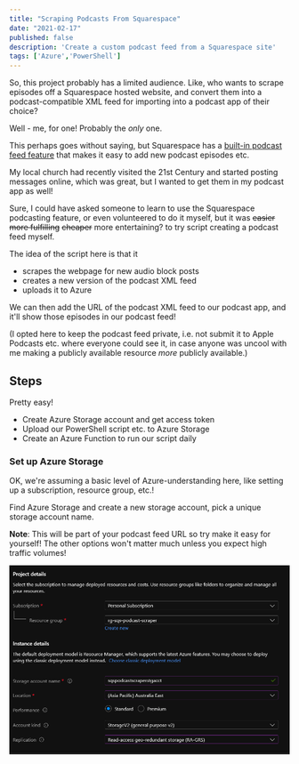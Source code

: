 ```yaml
---
title: "Scraping Podcasts From Squarespace"
date: "2021-02-17"
published: false
description: 'Create a custom podcast feed from a Squarespace site'
tags: ['Azure','PowerShell']
---
```


So, this project probably has a limited audience. Like, who wants to scrape episodes off a Squarespace hosted website, and convert them into a podcast-compatible XML feed for importing into a podcast app of their choice?

Well - me, for one! Probably the _only_ one.

This perhaps goes without saying, but Squarespace has a [built-in podcast feed feature](https://support.squarespace.com/hc/en-us/articles/205814338-Podcasting-with-Squarespace-overview) that makes it easy to add new podcast episodes etc.

My local church had recently visited the 21st Century and started posting messages online, which was great, but I wanted to get them in my podcast app as well!

Sure, I could have asked someone to learn to use the Squarespace podcasting feature, or even volunteered to do it myself, but it was ~~easier~~ ~~more fulfilling~~ ~~cheaper~~ more entertaining? to try script creating a podcast feed myself.

The idea of the script here is that it 

- scrapes the webpage for new audio block posts
- creates a new version of the podcast XML feed
- uploads it to Azure

We can then add the URL of the podcast XML feed to our podcast app, and it'll show those episodes in our podcast feed!

(I opted here to keep the podcast feed private, i.e. not submit it to Apple Podcasts etc. where everyone could see it, in case anyone was uncool with me making a publicly available resource _more_ publicly available.)


## Steps
Pretty easy!
- Create Azure Storage account and get access token
- Upload our PowerShell script etc. to Azure Storage
- Create an Azure Function to run our script daily

### Set up Azure Storage
OK, we're assuming a basic level of Azure-understanding here, like setting up a subscription, resource group, etc.!

Find Azure Storage and create a new storage account, pick a unique storage account name.

**Note**: This will be part of your podcast feed URL so try make it easy for yourself!
The other options won't matter much unless you expect high traffic volumes!

![](static/images/az-storage.png)






